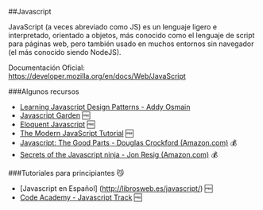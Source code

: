##Javascript

JavaScript (a veces abreviado como JS) es un lenguaje ligero e interpretado,
orientado a objetos, más conocido como el lenguaje de script para páginas web,
pero también usado en muchos entornos sin navegador (el más conocido siendo NodeJS).

Documentación Oficial: https://developer.mozilla.org/en/docs/Web/JavaScript

###Algunos recursos

* [Learning Javascript Design Patterns - Addy Osmain](http://addyosmani.com/resources/essentialjsdesignpatterns/book/)
* [Javascript Garden](http://bonsaiden.github.io/JavaScript-Garden) :free:
* [Eloquent Javascript](http://eloquentjavascript.net/contents.html) :free:
* [The Modern JavaScript Tutorial](javascript.info) :free:
* [Javascript: The Good Parts - Douglas Crockford (Amazon.com)](http://amzn.com/0596517742) :moneybag:
* [Secrets of the Javascript ninja - Jon Resig (Amazon.com)](http://amzn.com/193398869X) :moneybag:

###Tutoriales para principiantes :smirk_cat:
* [Javascript en Español] (http://librosweb.es/javascript/) :free:
* [Code Academy - Javascript Track](http://www.codecademy.com/tracks/javascript) :free:
